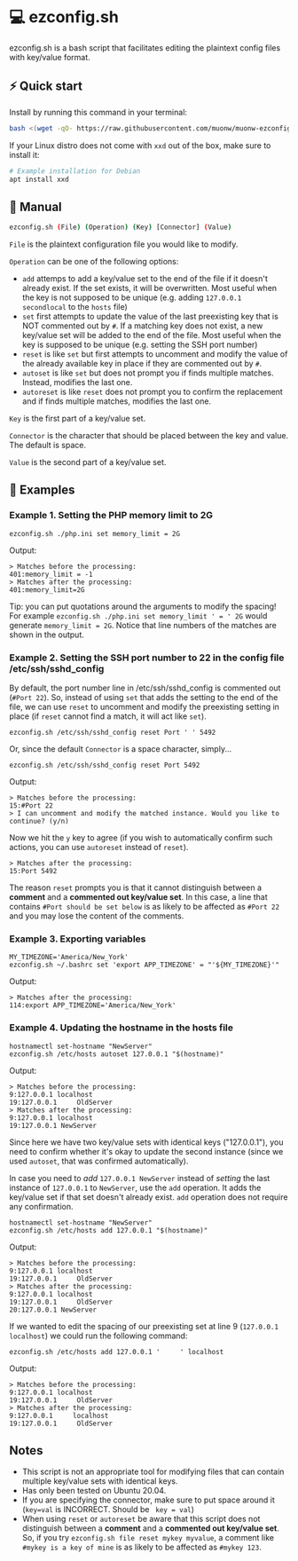 # 💻 ezconfig.sh

ezconfig.sh is a bash script that facilitates editing the plaintext config files with key/value format.


## ⚡️ Quick start

Install by running this command in your terminal:

```sh
bash <(wget -qO- https://raw.githubusercontent.com/muonw/muonw-ezconfig.sh/main/installer.sh)
```

If your Linux distro does not come with `xxd` out of the box, make sure to install it:

```sh
# Example installation for Debian
apt install xxd
```

## 📖 Manual

```sh
ezconfig.sh (File) (Operation) (Key) [Connector] (Value)
```

`File` is the plaintext configuration file you would like to modify.

`Operation` can be one of the following options:
  - `add` attemps to add a key/value set to the end of the file if it doesn't already exist. If the set exists, it will be overwritten. Most useful when the key is not supposed to be unique (e.g. adding `127.0.0.1  secondlocal` to the `hosts` file)
  - `set` first attempts to update the value of the last preexisting key that is NOT commented out by `#`. If a matching key does not exist, a new key/value set will be added to the end of the file. Most useful when the key is supposed to be unique (e.g. setting the SSH port number)
  - `reset` is like `set` but first attempts to uncomment and modify the value of the already available key in place if they are commented out by `#`.
  - `autoset` is like `set` but does not prompt you if finds multiple matches. Instead, modifies the last one.
  - `autoreset` is like `reset` does not prompt you to confirm the replacement and if finds multiple matches, modifies the last one.

`Key` is the first part of a key/value set.

`Connector` is the character that should be placed between the key and value. The default is space.

`Value` is the second part of a key/value set.


## 👀 Examples

### Example 1. Setting the PHP memory limit to 2G

```
ezconfig.sh ./php.ini set memory_limit = 2G
```

Output:
```
> Matches before the processing:
401:memory_limit = -1
> Matches after the processing:
401:memory_limit=2G
```
Tip: you can put quotations around the arguments to modify the spacing! For example `ezconfig.sh ./php.ini set memory_limit ' = ' 2G` would generate `memory_limit = 2G`. Notice that line numbers of the matches are shown in the output.

### Example 2. Setting the SSH port number to 22 in the config file /etc/ssh/sshd_config

By default, the port number line in /etc/ssh/sshd_config is commented out (`#Port 22`). So, instead of using `set` that adds the setting to the end of the file, we can use `reset` to uncomment and modify the preexisting setting in place (if `reset` cannot find a match, it will act like `set`).

```
ezconfig.sh /etc/ssh/sshd_config reset Port ' ' 5492
```

Or, since the default `Connector` is a space character, simply...

```
ezconfig.sh /etc/ssh/sshd_config reset Port 5492
```

Output:
```
> Matches before the processing:
15:#Port 22
> I can uncomment and modify the matched instance. Would you like to continue? (y/n)
```
Now we hit the `y` key to agree (if you wish to automatically confirm such actions, you can use `autoreset` instead of `reset`). 
```
> Matches after the processing:
15:Port 5492
```
The reason `reset` prompts you is that it cannot distinguish between a **comment** and a **commented out key/value set**. In this case, a line that contains `#Port should be set below` is as likely to be affected as `#Port 22` and you may lose the content of the comments.

### Example 3. Exporting variables

```
MY_TIMEZONE='America/New_York'
ezconfig.sh ~/.bashrc set 'export APP_TIMEZONE' = "'${MY_TIMEZONE}'"
```
Output:
```
> Matches after the processing:
114:export APP_TIMEZONE='America/New_York'
```

### Example 4. Updating the hostname in the hosts file
```
hostnamectl set-hostname "NewServer"
ezconfig.sh /etc/hosts autoset 127.0.0.1 "$(hostname)"
```

Output:
```
> Matches before the processing:
9:127.0.0.1 localhost
19:127.0.0.1     OldServer
> Matches after the processing:
9:127.0.0.1 localhost
19:127.0.0.1 NewServer
```
Since here we have two key/value sets with identical keys ("127.0.0.1"), you need to confirm whether it's okay to update the second instance (since we used `autoset`, that was confirmed automatically).

In case you need to *add* `127.0.0.1 NewServer` instead of *setting* the last instance of `127.0.0.1` to `NewServer`, use the `add` operation. It adds the key/value set if that set doesn't already exist. `add` operation does not require any confirmation.
```
hostnamectl set-hostname "NewServer"
ezconfig.sh /etc/hosts add 127.0.0.1 "$(hostname)"
```
Output:
```
> Matches before the processing:
9:127.0.0.1 localhost
19:127.0.0.1     OldServer
> Matches after the processing:
9:127.0.0.1 localhost
19:127.0.0.1     OldServer
20:127.0.0.1 NewServer
```
If we wanted to edit the spacing of our preexisting set at line 9 (`127.0.0.1 localhost`) we could run the following command:
```
ezconfig.sh /etc/hosts add 127.0.0.1 '     ' localhost
```
Output:
```
> Matches before the processing:
9:127.0.0.1 localhost
19:127.0.0.1     OldServer
> Matches after the processing:
9:127.0.0.1     localhost
19:127.0.0.1     OldServer
```

## Notes
- This script is not an appropriate tool for modifying files that can contain multiple key/value sets with identical keys.
- Has only been tested on Ubuntu 20.04.
- If you are specifying the connector, make sure to put space around it (`key=val` is INCORRECT. Should be ` key = val`)
- When using `reset` or `autoreset` be aware that this script does not distinguish between a **comment** and a **commented out key/value set**. So, if you try `ezconfig.sh file reset mykey myvalue`, a comment like `#mykey is a key of mine` is as likely to be affected as `#mykey 123`.

